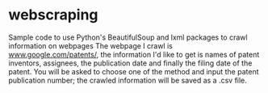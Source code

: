 # webscraping
Sample code to use Python's BeautifulSoup and lxml packages to crawl information on webpages
The webpage I crawl is www.google.com/patents/, the information I'd like to get is names of patent inventors, assignees, the publication date and finally the filing date of the patent.
You will be asked to choose one of the method and input the patent publication number; the crawled information will be saved as a .csv file. 
